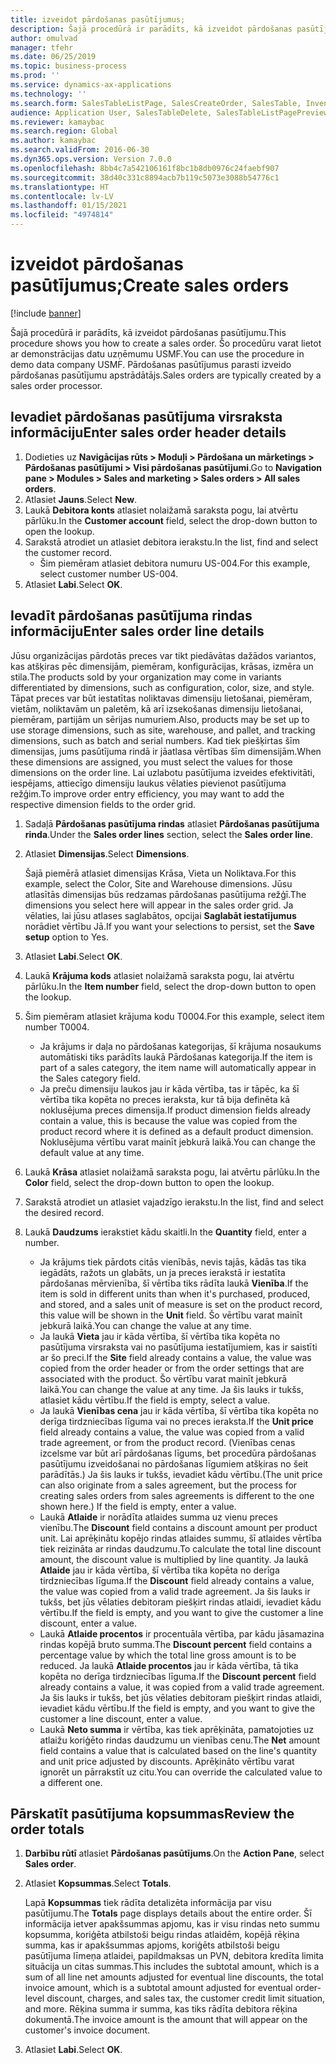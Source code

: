 ```yaml
---
title: izveidot pārdošanas pasūtījumus;
description: Šajā procedūrā ir parādīts, kā izveidot pārdošanas pasūtījumu.
author: omulvad
manager: tfehr
ms.date: 06/25/2019
ms.topic: business-process
ms.prod: ''
ms.service: dynamics-ax-applications
ms.technology: ''
ms.search.form: SalesTableListPage, SalesCreateOrder, SalesTable, InventDimParmFixed, InventProductDimensionLookup, SalesTotals
audience: Application User, SalesTableDelete, SalesTableListPagePreviewPage, SalesUpdateRemain
ms.reviewer: kamaybac
ms.search.region: Global
ms.author: kamaybac
ms.search.validFrom: 2016-06-30
ms.dyn365.ops.version: Version 7.0.0
ms.openlocfilehash: 8bb4c7a542106161f8bc1b8db0976c24faebf907
ms.sourcegitcommit: 38d40c331c8894acb7b119c5073e3088b54776c1
ms.translationtype: HT
ms.contentlocale: lv-LV
ms.lasthandoff: 01/15/2021
ms.locfileid: "4974814"
---
```

# <a name="create-sales-orders"></a><span data-ttu-id="3324b-103">izveidot pārdošanas pasūtījumus;</span><span class="sxs-lookup"><span data-stu-id="3324b-103">Create sales orders</span></span>

[!include [banner](../../includes/banner.md)]

<span data-ttu-id="3324b-104">Šajā procedūrā ir parādīts, kā izveidot pārdošanas pasūtījumu.</span><span class="sxs-lookup"><span data-stu-id="3324b-104">This procedure shows you how to create a sales order.</span></span> <span data-ttu-id="3324b-105">Šo procedūru varat lietot ar demonstrācijas datu uzņēmumu USMF.</span><span class="sxs-lookup"><span data-stu-id="3324b-105">You can use the procedure in demo data company USMF.</span></span> <span data-ttu-id="3324b-106">Pārdošanas pasūtījumus parasti izveido pārdošanas pasūtījumu apstrādātājs.</span><span class="sxs-lookup"><span data-stu-id="3324b-106">Sales orders are typically created by a sales order processor.</span></span> 

## <a name="enter-sales-order-header-details"></a><span data-ttu-id="3324b-107">Ievadiet pārdošanas pasūtījuma virsraksta informāciju</span><span class="sxs-lookup"><span data-stu-id="3324b-107">Enter sales order header details</span></span>
1. <span data-ttu-id="3324b-108">Dodieties uz **Navigācijas rūts > Moduļi > Pārdošana un mārketings > Pārdošanas pasūtījumi > Visi pārdošanas pasūtījumi**.</span><span class="sxs-lookup"><span data-stu-id="3324b-108">Go to **Navigation pane > Modules > Sales and marketing > Sales orders > All sales orders**.</span></span>
2. <span data-ttu-id="3324b-109">Atlasiet **Jauns**.</span><span class="sxs-lookup"><span data-stu-id="3324b-109">Select **New**.</span></span>
3. <span data-ttu-id="3324b-110">Laukā **Debitora konts** atlasiet nolaižamā saraksta pogu, lai atvērtu pārlūku.</span><span class="sxs-lookup"><span data-stu-id="3324b-110">In the **Customer account** field, select the drop-down button to open the lookup.</span></span>
4. <span data-ttu-id="3324b-111">Sarakstā atrodiet un atlasiet debitora ierakstu.</span><span class="sxs-lookup"><span data-stu-id="3324b-111">In the list, find and select the customer record.</span></span>
    - <span data-ttu-id="3324b-112">Šim piemēram atlasiet debitora numuru US-004.</span><span class="sxs-lookup"><span data-stu-id="3324b-112">For this example, select customer number US-004.</span></span>  
5. <span data-ttu-id="3324b-113">Atlasiet **Labi**.</span><span class="sxs-lookup"><span data-stu-id="3324b-113">Select **OK**.</span></span>

## <a name="enter-sales-order-line-details"></a><span data-ttu-id="3324b-114">Ievadīt pārdošanas pasūtījuma rindas informāciju</span><span class="sxs-lookup"><span data-stu-id="3324b-114">Enter sales order line details</span></span>
    
<span data-ttu-id="3324b-115">Jūsu organizācijas pārdotās preces var tikt piedāvātas dažādos variantos, kas atšķiras pēc dimensijām, piemēram, konfigurācijas, krāsas, izmēra un stila.</span><span class="sxs-lookup"><span data-stu-id="3324b-115">The products sold by your organization may come in variants differentiated by dimensions, such as configuration, color, size, and style.</span></span> <span data-ttu-id="3324b-116">Tāpat preces var būt iestatītas noliktavas dimensiju lietošanai, piemēram, vietām, noliktavām un paletēm, kā arī izsekošanas dimensiju lietošanai, piemēram, partijām un sērijas numuriem.</span><span class="sxs-lookup"><span data-stu-id="3324b-116">Also, products may be set up to use storage dimensions, such as site, warehouse, and pallet, and tracking dimensions, such as batch and serial numbers.</span></span> <span data-ttu-id="3324b-117">Kad tiek piešķirtas šīm dimensijas, jums pasūtījuma rindā ir jāatlasa vērtības šīm dimensijām.</span><span class="sxs-lookup"><span data-stu-id="3324b-117">When these dimensions are assigned, you must select the values for those dimensions on the order line.</span></span> <span data-ttu-id="3324b-118">Lai uzlabotu pasūtījuma izveides efektivitāti, iespējams, attiecīgo dimensiju laukus vēlaties pievienot pasūtījuma režģim.</span><span class="sxs-lookup"><span data-stu-id="3324b-118">To improve order entry efficiency, you may want to add the respective dimension fields to the order grid.</span></span>
    
1. <span data-ttu-id="3324b-119">Sadaļā **Pārdošanas pasūtījuma rindas** atlasiet **Pārdošanas pasūtījuma rinda**.</span><span class="sxs-lookup"><span data-stu-id="3324b-119">Under the **Sales order lines** section, select the **Sales order line**.</span></span>
2. <span data-ttu-id="3324b-120">Atlasiet **Dimensijas**.</span><span class="sxs-lookup"><span data-stu-id="3324b-120">Select **Dimensions**.</span></span>
    
    <span data-ttu-id="3324b-121">Šajā piemērā atlasiet dimensijas Krāsa, Vieta un Noliktava.</span><span class="sxs-lookup"><span data-stu-id="3324b-121">For this example, select the Color, Site and Warehouse dimensions.</span></span> <span data-ttu-id="3324b-122">Jūsu atlasītās dimensijas būs redzamas pārdošanas pasūtījuma režģī.</span><span class="sxs-lookup"><span data-stu-id="3324b-122">The dimensions you select here will appear in the sales order grid.</span></span> <span data-ttu-id="3324b-123">Ja vēlaties, lai jūsu atlases saglabātos, opcijai **Saglabāt iestatījumus** norādiet vērtību Jā.</span><span class="sxs-lookup"><span data-stu-id="3324b-123">If you want your selections to persist, set the **Save setup** option to Yes.</span></span>
    
3. <span data-ttu-id="3324b-124">Atlasiet **Labi**.</span><span class="sxs-lookup"><span data-stu-id="3324b-124">Select **OK**.</span></span>
4. <span data-ttu-id="3324b-125">Laukā **Krājuma kods** atlasiet nolaižamā saraksta pogu, lai atvērtu pārlūku.</span><span class="sxs-lookup"><span data-stu-id="3324b-125">In the **Item number** field, select the drop-down button to open the lookup.</span></span>
5. <span data-ttu-id="3324b-126">Šim piemēram atlasiet krājuma kodu T0004.</span><span class="sxs-lookup"><span data-stu-id="3324b-126">For this example, select item number T0004.</span></span>
    - <span data-ttu-id="3324b-127">Ja krājums ir daļa no pārdošanas kategorijas, šī krājuma nosaukums automātiski tiks parādīts laukā Pārdošanas kategorija.</span><span class="sxs-lookup"><span data-stu-id="3324b-127">If the item is part of a sales category, the item name will automatically appear in the Sales category field.</span></span>  
    - <span data-ttu-id="3324b-128">Ja preču dimensiju laukos jau ir kāda vērtība, tas ir tāpēc, ka šī vērtība tika kopēta no preces ieraksta, kur tā bija definēta kā noklusējuma preces dimensija.</span><span class="sxs-lookup"><span data-stu-id="3324b-128">If product dimension fields already contain a value, this is because the value was copied from the product record where it is defined as a default product dimension.</span></span> <span data-ttu-id="3324b-129">Noklusējuma vērtību varat mainīt jebkurā laikā.</span><span class="sxs-lookup"><span data-stu-id="3324b-129">You can change the default value at any time.</span></span>   
6. <span data-ttu-id="3324b-130">Laukā **Krāsa** atlasiet nolaižamā saraksta pogu, lai atvērtu pārlūku.</span><span class="sxs-lookup"><span data-stu-id="3324b-130">In the **Color** field, select the drop-down button to open the lookup.</span></span>
7. <span data-ttu-id="3324b-131">Sarakstā atrodiet un atlasiet vajadzīgo ierakstu.</span><span class="sxs-lookup"><span data-stu-id="3324b-131">In the list, find and select the desired record.</span></span>
8. <span data-ttu-id="3324b-132">Laukā **Daudzums** ierakstiet kādu skaitli.</span><span class="sxs-lookup"><span data-stu-id="3324b-132">In the **Quantity** field, enter a number.</span></span>
    - <span data-ttu-id="3324b-133">Ja krājums tiek pārdots citās vienībās, nevis tajās, kādās tas tika iegādāts, ražots un glabāts, un ja preces ierakstā ir iestatīta pārdošanas mērvienība, šī vērtība tiks rādīta laukā **Vienība**.</span><span class="sxs-lookup"><span data-stu-id="3324b-133">If the item is sold in different units than when it's purchased, produced, and stored, and a sales unit of measure is set on the product record, this value will be shown in the **Unit** field.</span></span> <span data-ttu-id="3324b-134">Šo vērtību varat mainīt jebkurā laikā.</span><span class="sxs-lookup"><span data-stu-id="3324b-134">You can change the value at any time.</span></span>   
    - <span data-ttu-id="3324b-135">Ja laukā **Vieta** jau ir kāda vērtība, šī vērtība tika kopēta no pasūtījuma virsraksta vai no pasūtījuma iestatījumiem, kas ir saistīti ar šo preci.</span><span class="sxs-lookup"><span data-stu-id="3324b-135">If the **Site** field already contains a value, the value was copied from the order header or from the order settings that are associated with the product.</span></span> <span data-ttu-id="3324b-136">Šo vērtību varat mainīt jebkurā laikā.</span><span class="sxs-lookup"><span data-stu-id="3324b-136">You can change the value at any time.</span></span> <span data-ttu-id="3324b-137">Ja šis lauks ir tukšs, atlasiet kādu vērtību.</span><span class="sxs-lookup"><span data-stu-id="3324b-137">If the field is empty, select a value.</span></span>   
    - <span data-ttu-id="3324b-138">Ja laukā **Vienības cena** jau ir kāda vērtība, šī vērtība tika kopēta no derīga tirdzniecības līguma vai no preces ieraksta.</span><span class="sxs-lookup"><span data-stu-id="3324b-138">If the **Unit price** field already contains a value, the value was copied from a valid trade agreement, or from the product record.</span></span> <span data-ttu-id="3324b-139">(Vienības cenas izcelsme var būt arī pārdošanas līgums, bet procedūra pārdošanas pasūtījumu izveidošanai no pārdošanas līgumiem atšķiras no šeit parādītās.) Ja šis lauks ir tukšs, ievadiet kādu vērtību.</span><span class="sxs-lookup"><span data-stu-id="3324b-139">(The unit price can also originate from a sales agreement, but the process for creating sales orders from sales agreements is different to the one shown here.) If the field is empty, enter a value.</span></span>   
    - <span data-ttu-id="3324b-140">Laukā **Atlaide** ir norādīta atlaides summa uz vienu preces vienību.</span><span class="sxs-lookup"><span data-stu-id="3324b-140">The **Discount** field contains a discount amount per product unit.</span></span> <span data-ttu-id="3324b-141">Lai aprēķinātu kopējo rindas atlaides summu, šī atlaides vērtība tiek reizināta ar rindas daudzumu.</span><span class="sxs-lookup"><span data-stu-id="3324b-141">To calculate the total line discount amount, the discount value is multiplied by line quantity.</span></span> <span data-ttu-id="3324b-142">Ja laukā **Atlaide** jau ir kāda vērtība, šī vērtība tika kopēta no derīga tirdzniecības līguma.</span><span class="sxs-lookup"><span data-stu-id="3324b-142">If the **Discount** field already contains a value, the value was copied from a valid trade agreement.</span></span> <span data-ttu-id="3324b-143">Ja šis lauks ir tukšs, bet jūs vēlaties debitoram piešķirt rindas atlaidi, ievadiet kādu vērtību.</span><span class="sxs-lookup"><span data-stu-id="3324b-143">If the field is empty, and you want to give the customer a line discount, enter a value.</span></span>  
    - <span data-ttu-id="3324b-144">Laukā **Atlaide procentos** ir procentuāla vērtība, par kādu jāsamazina rindas kopējā bruto summa.</span><span class="sxs-lookup"><span data-stu-id="3324b-144">The **Discount percent** field contains a percentage value by which the total line gross amount is to be reduced.</span></span>  <span data-ttu-id="3324b-145">Ja laukā **Atlaide procentos** jau ir kāda vērtība, tā tika kopēta no derīga tirdzniecības līguma.</span><span class="sxs-lookup"><span data-stu-id="3324b-145">If the **Discount percent** field already contains a value, it was copied from a valid trade agreement.</span></span> <span data-ttu-id="3324b-146">Ja šis lauks ir tukšs, bet jūs vēlaties debitoram piešķirt rindas atlaidi, ievadiet kādu vērtību.</span><span class="sxs-lookup"><span data-stu-id="3324b-146">If the field is empty, and you want to give the customer a line discount, enter a value.</span></span> 
    - <span data-ttu-id="3324b-147">Laukā **Neto summa** ir vērtība, kas tiek aprēķināta, pamatojoties uz atlaižu koriģēto rindas daudzumu un vienības cenu.</span><span class="sxs-lookup"><span data-stu-id="3324b-147">The **Net** amount field contains a value that is calculated based on the line's quantity and unit price adjusted by discounts.</span></span>  <span data-ttu-id="3324b-148">Aprēķināto vērtību varat ignorēt un pārrakstīt uz citu.</span><span class="sxs-lookup"><span data-stu-id="3324b-148">You can override the calculated value to a different one.</span></span>  

## <a name="review-the-order-totals"></a><span data-ttu-id="3324b-149">Pārskatīt pasūtījuma kopsummas</span><span class="sxs-lookup"><span data-stu-id="3324b-149">Review the order totals</span></span>
1. <span data-ttu-id="3324b-150">**Darbību rūtī** atlasiet **Pārdošanas pasūtījums**.</span><span class="sxs-lookup"><span data-stu-id="3324b-150">On the **Action Pane**, select **Sales order**.</span></span>
2. <span data-ttu-id="3324b-151">Atlasiet **Kopsummas**.</span><span class="sxs-lookup"><span data-stu-id="3324b-151">Select **Totals**.</span></span>
    
    <span data-ttu-id="3324b-152">Lapā **Kopsummas** tiek rādīta detalizēta informācija par visu pasūtījumu.</span><span class="sxs-lookup"><span data-stu-id="3324b-152">The **Totals** page displays details about the entire order.</span></span> <span data-ttu-id="3324b-153">Šī informācija ietver apakšsummas apjomu, kas ir visu rindas neto summu kopsumma, koriģēta atbilstoši beigu rindas atlaidēm, kopējā rēķina summa, kas ir apakšsummas apjoms, koriģēts atbilstoši beigu pasūtījuma līmeņa atlaidei, papildmaksas un PVN, debitora kredīta limita situācija un citas summas.</span><span class="sxs-lookup"><span data-stu-id="3324b-153">This includes the subtotal amount, which is a sum of all line net amounts adjusted for eventual line discounts, the total invoice amount, which is a subtotal amount adjusted for eventual order-level discount, charges, and sales tax, the customer credit limit situation, and more.</span></span> <span data-ttu-id="3324b-154">Rēķina summa ir summa, kas tiks rādīta debitora rēķina dokumentā.</span><span class="sxs-lookup"><span data-stu-id="3324b-154">The invoice amount is the amount that will appear on the customer's invoice document.</span></span>  
    
3. <span data-ttu-id="3324b-155">Atlasiet **Labi**.</span><span class="sxs-lookup"><span data-stu-id="3324b-155">Select **OK**.</span></span>
